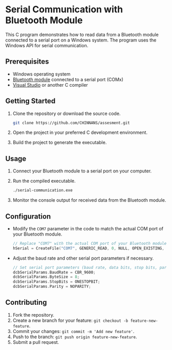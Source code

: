 # Serial Communication with Bluetooth Module

This C program demonstrates how to read data from a Bluetooth module connected to a serial port on a Windows system. The program uses the Windows API for serial communication.

## Prerequisites

- Windows operating system
- [Bluetooth module](#) connected to a serial port (COMx)
- [Visual Studio](#) or another C compiler

## Getting Started

1. Clone the repository or download the source code.

    ```bash
    git clone https://github.com/CHINNANS/assesment.git
    ```

2. Open the project in your preferred C development environment.

3. Build the project to generate the executable.

## Usage

1. Connect your Bluetooth module to a serial port on your computer.

2. Run the compiled executable.

    ```bash
    ./serial-communication.exe
    ```

3. Monitor the console output for received data from the Bluetooth module.

## Configuration

- Modify the `COM7` parameter in the code to match the actual COM port of your Bluetooth module.

    ```c
    // Replace "COM7" with the actual COM port of your Bluetooth module
    hSerial = CreateFile("COM7", GENERIC_READ, 0, NULL, OPEN_EXISTING, FILE_ATTRIBUTE_NORMAL, NULL);
    ```

- Adjust the baud rate and other serial port parameters if necessary.

    ```c
    // Set serial port parameters (baud rate, data bits, stop bits, parity)
    dcbSerialParams.BaudRate = CBR_9600;
    dcbSerialParams.ByteSize = 8;
    dcbSerialParams.StopBits = ONESTOPBIT;
    dcbSerialParams.Parity = NOPARITY;
    ```

## Contributing

1. Fork the repository.
2. Create a new branch for your feature: `git checkout -b feature-new-feature`.
3. Commit your changes: `git commit -m 'Add new feature'`.
4. Push to the branch: `git push origin feature-new-feature`.
5. Submit a pull request.
